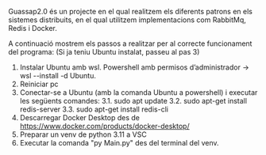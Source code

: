 Guassap2.0 és un projecte en el qual realitzem els diferents patrons en els sistemes distribuits, en el qual utilitzem implementacions com RabbitMq, Redis i Docker. 

A continuació mostrem els passos a realitzar per al correcte funcionament del programa:
(Si ja teniu Ubuntu instalat, passeu al pas 3)
  1. Instalar Ubuntu amb wsl. Powershell amb permisos d’administrador → wsl --install -d Ubuntu.
  2. Reiniciar pc
  3. Conectar-se a Ubuntu (amb la comanda Ubuntu a powershell) i executar les següents comandes:
      3.1. sudo apt update
      3.2. sudo apt-get install redis-server
      3.3. sudo apt-get install redis-cli
  4. Descarregar Docker Desktop des de https://www.docker.com/products/docker-desktop/
  5. Preparar un venv de python 3.11 a VSC
  6. Executar la comanda "py Main.py" des del terminal del venv.
